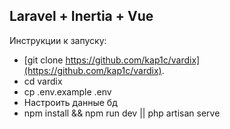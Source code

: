 ## Laravel + Inertia + Vue

Инструкции к запуску:

- [git clone https://github.com/kap1c/vardix](https://github.com/kap1c/vardix).
- cd vardix
- cp .env.example .env
- Настроить данные бд
- npm install && npm run dev || php artisan serve
